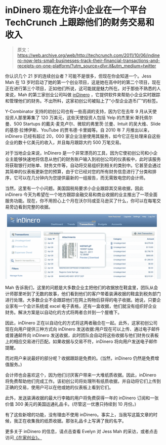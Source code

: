 # inDinero 现在允许小企业在一个平台 TechCrunch 上跟踪他们的财务交易和收入

> 原文：<https://web.archive.org/web/http://techcrunch.com/2011/10/06/indinero-now-lets-small-businesses-track-their-financial-transactions-and-receipts-on-one-platform/?utm_source=dlvr.it&utm_medium=twitter>

你认识几个 21 岁的连续创业者？可能不是很多，但现在你会知道一个。Jess Mah 在 13 岁时启动了她的第一个创业项目，这是她在高中时的第二个项目，现在正在进行第三个项目，正如他们所说，这可能就是魅力所在。对于那些不熟悉的人来说，Mah 的第三家创业公司叫做 [inDinero](https://web.archive.org/web/20230204220203/https://indinero.com/) ，它提供软件来帮助小企业实时跟踪和管理他们的财务。不出所料，这家初创公司被贴上了“小型企业造币厂”的标签。

Y-Combinator 支持的初创公司也有一些高调的支持，因为它在去年 9 月从天使投资人那里筹集了 120 万美元，这些天使投资人包括 Yelp 的杰里米·斯托佩尔曼、500 Startups 的戴夫·麦克卢尔、微软的弗里茨·兰曼、Intuit 的吴大维、Slide 的基思·拉博伊斯、YouTube 的贾韦德·卡里姆等。自 2010 年 7 月推出以来，inDinero 已经有超过 20，000 家企业注册使用其服务，如今它正在处理来自这些企业的数十亿美元的收入，并且每月跟踪大约 500 万笔交易。

对于当地企业来说，InDinero 是一个非常漂亮的工具，因为它使初创公司和小企业主能够快速地将信息从他们的财务账户输入到初创公司的仪表板中，此时该服务将获取银行对账单、财务文件等，自动将交易组织到相关的类别中。它甚至会通过其简单的仪表板更新您的预算，由于它已经对您的所有财务信息进行了分类和排序，它可以在几分钟内为您提供最新的一组报告，而无需致电您的会计师。

当然，这里有一个小问题。美国国税局要求小企业跟踪其交易收据，因此 inDinero 今天为希望在一个地方跟踪金融交易和商业收据的业主推出了一项全面服务功能。现在，你不用担心上个月在沃尔玛或亚马逊买了什么，你可以在每笔交易旁边看到完整的收据。

[![](img/4e9b5a7cf41e08ebeff718efc4ab0431.png "receipt1")](https://web.archive.org/web/20230204220203/https://techcrunch.com/wp-content/uploads/2011/10/receipt1.png)

Mah 告诉我们，这里的问题是大多数企业主把他们的收据放在鞋盒里，团队从会计师那里听到了无数的故事，他们看到他们的客户带着装满收据的鞋盒到税务部门进行处理。大多数企业不会跟踪他们在网上购物后获得的电子收据。她说，只要企业家有一个会计系统或 excel 电子表格，还有一盒收据，他们就没有组织好企业财务。解决方案是以自动化的方式将两者合并到一个屋檐下。

因此，inDinero 正在以自动化的方式将这两者融合在一起。此外，这家初创公司现在向用户提供三种方式向 inDinero 发送收据:用户现在可以上传、通过电子邮件或普通邮件向 inDinero 发送收据，此时团队会自动将这些收据与他们财务仪表板上的相应交易进行匹配。如果收据与交易不符，inDinero 将向用户发送电子邮件提醒。

而对用户来说最好的部分呢？收据跟踪是免费的。(当然，inDinero 仍然是免费增值服务。)

会计师也会喜欢这个，因为他们讨厌客户带来一大堆纸质收据。因此，inDinero 将免费帮助他们完成工作。该初创公司将处理所有纸质收据，并自动将它们上传到正确的交易，使用户可以在他或她的仪表板上看到它们。

此外，发送装满收据的最大行李箱的用户将免费获得一年的 inDinero 订阅和一张价值 300 美元的美国运通礼品卡。(尽管这一优惠只持续到 10 月份。)

有了这些新增的功能，没有理由不使用 inDinero。事实上，当我写这篇文章的时候，我正在收集我的纸质收据。那张礼品卡上写满了我的名字。

更多关于 inDinero 的信息，请点击查看 Evelyn 对 Jess Mah 的采访，或者点击访问[《在家创业》。](https://web.archive.org/web/20230204220203/https://indinero.com/)